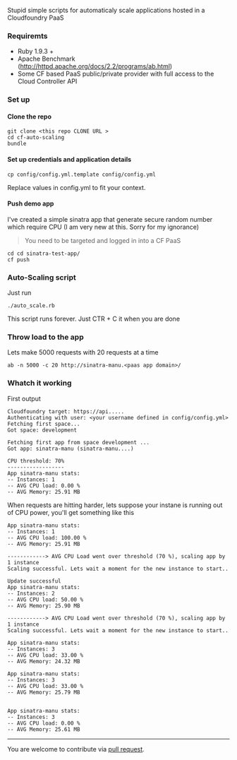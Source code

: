 Stupid simple scripts for automaticaly scale applications hosted in a Cloudfoundry PaaS


### Requiremts
- Ruby 1.9.3 +
- Apache Benchmark (http://httpd.apache.org/docs/2.2/programs/ab.html)
- Some CF based PaaS public/private provider with full access to the Cloud Controller API

### Set up

#### Clone the repo
```
git clone <this repo CLONE URL >
cd cf-auto-scaling
bundle
```

#### Set up credentials and application details
```
cp config/config.yml.template config/config.yml
```
Replace values in config.yml to fit your context.

#### Push demo app
I've created a simple sinatra app that generate secure random number which require CPU (I am very new at this. 
Sorry for my ignorance)
> You need to be targeted and logged in into a CF PaaS

```
cd cd sinatra-test-app/
cf push
```


### Auto-Scaling script
Just run 
```
./auto_scale.rb
```
This script runs forever. Just CTR + C it when you are done

### Throw load to the app
Lets make 5000 requests with 20 requests at a time
```
ab -n 5000 -c 20 http://sinatra-manu.<paas app domain>/
```

### Whatch it working
First output
```
Cloudfoundry target: https://api.....
Authenticating with user: <your username defined in config/config.yml>
Fetching first space...
Got space: development

Fetching first app from space development ...
Got app: sinatra-manu (sinatra-manu....)

CPU threshold: 70%
------------------
App sinatra-manu stats:
-- Instances: 1
-- AVG CPU load: 0.00 %
-- AVG Memory: 25.91 MB
```

When requests are hitting harder, lets suppose your instane is running out of CPU power, you'll get something
like this
```
App sinatra-manu stats:
-- Instances: 1
-- AVG CPU load: 100.00 %
-- AVG Memory: 25.91 MB

------------> AVG CPU Load went over threshold (70 %), scaling app by 1 instance
Scaling successful. Lets wait a moment for the new instance to start..

Update successful
App sinatra-manu stats:
-- Instances: 2
-- AVG CPU load: 50.00 %
-- AVG Memory: 25.90 MB

------------> AVG CPU Load went over threshold (70 %), scaling app by 1 instance
Scaling successful. Lets wait a moment for the new instance to start..

App sinatra-manu stats:
-- Instances: 3
-- AVG CPU load: 33.00 %
-- AVG Memory: 24.32 MB

App sinatra-manu stats:
-- Instances: 3
-- AVG CPU load: 33.00 %
-- AVG Memory: 25.79 MB


App sinatra-manu stats:
-- Instances: 3
-- AVG CPU load: 0.00 %
-- AVG Memory: 25.61 MB
```
___
You are welcome to contribute via [pull request](https://help.github.com/articles/using-pull-requests).
